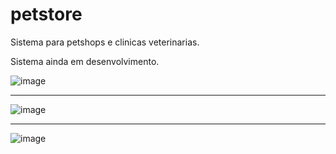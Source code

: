 # petstore
Sistema para petshops e clinicas veterinarias.

Sistema ainda em desenvolvimento.

![image](https://github.com/janioalbuquerque/petstore/assets/65768376/2ef5acef-448a-4def-aedb-e78ea98a4ee8)

---------------------------------------------------------------------------------------------------------------

![image](https://github.com/janioalbuquerque/petstore/assets/65768376/007a9213-57a2-480f-9987-93dbeed1c181)

---------------------------------------------------------------------------------------------------------------

![image](https://github.com/janioalbuquerque/petstore/assets/65768376/8283c808-9c13-4de1-9407-7cc04f22ade8)



